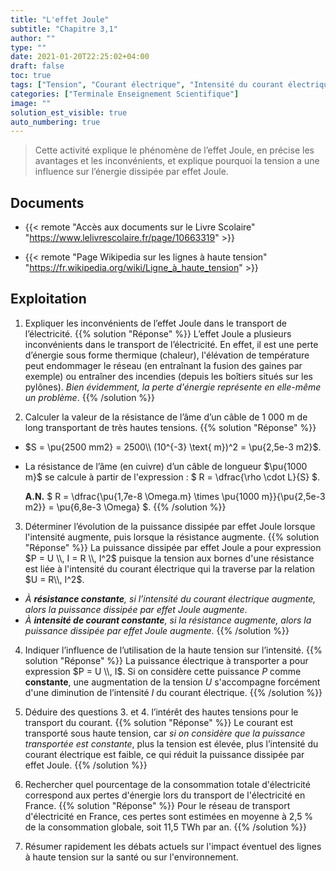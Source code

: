 ```yaml
---
title: "L'effet Joule"
subtitle: "Chapitre 3,1"
author: ""
type: ""
date: 2021-01-20T22:25:02+04:00
draft: false
toc: true
tags: ["Tension", "Courant électrique", "Intensité du courant électrique", "Ligne à haute tension", "Effet Joule"]
categories: ["Terminale Enseignement Scientifique"]
image: ""
solution_est_visible: true
auto_numbering: true
---
```


> Cette activité explique le phénomène de l’effet Joule, en précise les avantages et les inconvénients, et explique pourquoi la tension a une influence sur l’énergie dissipée par effet Joule.

## Documents

- {{< remote "Accès aux documents sur le Livre Scolaire" "https://www.lelivrescolaire.fr/page/10663319" >}}

- {{< remote "Page Wikipedia sur les lignes à haute tension" "https://fr.wikipedia.org/wiki/Ligne_à_haute_tension" >}}

## Exploitation

1. Expliquer les inconvénients de l’effet Joule dans le transport de l’électricité.
{{% solution "Réponse" %}}
L’effet Joule a plusieurs inconvénients dans le transport de l’électricité. En effet, il est une perte d’énergie sous forme thermique (chaleur), l'élévation de température peut endommager le réseau (en entraînant la fusion des gaines par exemple) ou entraîner des incendies (depuis les boîtiers situés sur les pylônes). *Bien évidemment, la perte d'énergie représente en elle-même un problème*.
{{% /solution %}}

2. Calculer la valeur de la résistance de l’âme d’un câble de 1 000 m de long transportant de très hautes tensions.
{{% solution "Réponse" %}}

- $S = \pu{2500 mm2} = 2500\\ (10^{-3} \text{ m})^2 = \pu{2,5e-3 m2}$.

- La résistance de l’âme (en cuivre) d’un câble de longueur $\pu{1000 m}$ se calcule à partir de l'expression : $ R = \dfrac{\rho \cdot L}{S} $.
    
    **A.N.** $ R = \dfrac{\pu{1,7e-8 \Omega.m} \times \pu{1000 m}}{\pu{2,5e-3 m2}} = \pu{6,8e-3 \Omega} $.
{{% /solution %}}

3. Déterminer l’évolution de la puissance dissipée par effet Joule lorsque l'intensité augmente, puis lorsque la résistance augmente.
{{% solution "Réponse" %}}
La puissance dissipée par effet Joule a pour expression $P = U \\, I = R \\, I^2$ puisque la tension aux bornes d'une résistance est liée à l'intensité du courant électrique qui la traverse par la relation $U = R\\, I^2$.

- *À **résistance constante**, si l’intensité du courant électrique augmente, alors la puissance dissipée par effet Joule augmente*. 
- *À **intensité de courant constante**, si la résistance augmente, alors la puissance dissipée par effet Joule augmente.*
{{% /solution %}}

4. Indiquer l’influence de l’utilisation de la haute tension sur l’intensité.
{{% solution "Réponse" %}}
La puissance électrique à transporter a pour expression $P = U \\, I$. Si on considère cette puissance $P$ comme **constante**, une augmentation de la tension $U$ s'accompagne forcément d'une diminution de l’intensité $I$ du courant électrique.
{{% /solution %}}

5. Déduire des questions 3. et 4. l’intérêt des hautes tensions pour le transport du courant.
{{% solution "Réponse" %}}
Le courant est transporté sous haute tension, car *si on considère que la puissance transportée est constante*, plus la tension est élevée, plus l’intensité du courant électrique est faible, ce qui réduit la puissance dissipée par effet Joule.
{{% /solution %}}

6. Rechercher quel pourcentage de la consommation totale d'électricité correspond aux pertes d'énergie lors du transport de l'électricité en France.
{{% solution "Réponse" %}}
Pour le réseau de transport d'électricité en France, ces pertes sont estimées en moyenne à 2,5&nbsp;% de la consommation globale, soit 11,5 TWh par an.
{{% /solution %}}

7. Résumer rapidement les débats actuels sur l'impact éventuel des lignes à haute tension sur la santé ou sur l'environnement.
